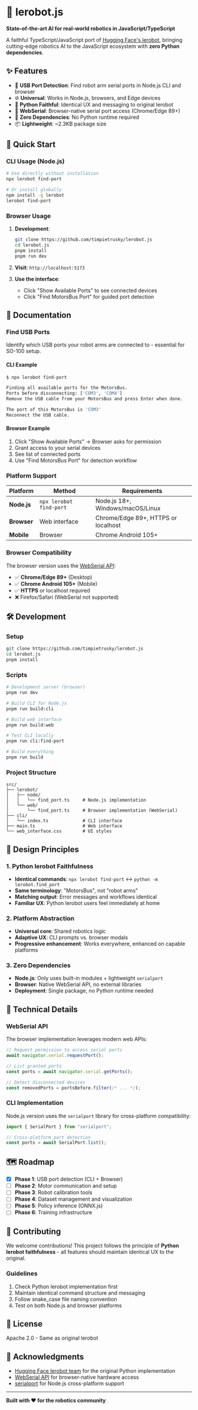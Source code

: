# 🤖 lerobot.js

**State-of-the-art AI for real-world robotics in JavaScript/TypeScript**

A faithful TypeScript/JavaScript port of [Hugging Face's lerobot](https://github.com/huggingface/lerobot), bringing cutting-edge robotics AI to the JavaScript ecosystem with **zero Python dependencies**.

## ✨ Features

- 🔌 **USB Port Detection**: Find robot arm serial ports in Node.js CLI and browser
- 🌐 **Universal**: Works in Node.js, browsers, and Edge devices
- 🎯 **Python Faithful**: Identical UX and messaging to original lerobot
- 📱 **WebSerial**: Browser-native serial port access (Chrome/Edge 89+)
- 🚀 **Zero Dependencies**: No Python runtime required
- 📦 **Lightweight**: ~2.3KB package size

## 🚀 Quick Start

### CLI Usage (Node.js)

```bash
# Use directly without installation
npx lerobot find-port

# Or install globally
npm install -g lerobot
lerobot find-port
```

### Browser Usage

1. **Development**:

   ```bash
   git clone https://github.com/timpietrusky/lerobot.js
   cd lerobot.js
   pnpm install
   pnpm run dev
   ```

2. **Visit**: `http://localhost:5173`

3. **Use the interface**:
   - Click "Show Available Ports" to see connected devices
   - Click "Find MotorsBus Port" for guided port detection

## 📖 Documentation

### Find USB Ports

Identify which USB ports your robot arms are connected to - essential for SO-100 setup.

#### CLI Example

```bash
$ npx lerobot find-port

Finding all available ports for the MotorsBus.
Ports before disconnecting: ['COM3', 'COM4']
Remove the USB cable from your MotorsBus and press Enter when done.

The port of this MotorsBus is 'COM3'
Reconnect the USB cable.
```

#### Browser Example

1. Click "Show Available Ports" → Browser asks for permission
2. Grant access to your serial devices
3. See list of connected ports
4. Use "Find MotorsBus Port" for detection workflow

### Platform Support

| Platform    | Method                  | Requirements                        |
| ----------- | ----------------------- | ----------------------------------- |
| **Node.js** | `npx lerobot find-port` | Node.js 18+, Windows/macOS/Linux    |
| **Browser** | Web interface           | Chrome/Edge 89+, HTTPS or localhost |
| **Mobile**  | Browser                 | Chrome Android 105+                 |

### Browser Compatibility

The browser version uses the [WebSerial API](https://web.dev/serial/):

- ✅ **Chrome/Edge 89+** (Desktop)
- ✅ **Chrome Android 105+** (Mobile)
- ✅ **HTTPS** or localhost required
- ❌ Firefox/Safari (WebSerial not supported)

## 🛠️ Development

### Setup

```bash
git clone https://github.com/timpietrusky/lerobot.js
cd lerobot.js
pnpm install
```

### Scripts

```bash
# Development server (browser)
pnpm run dev

# Build CLI for Node.js
pnpm run build:cli

# Build web interface
pnpm run build:web

# Test CLI locally
pnpm run cli:find-port

# Build everything
pnpm run build
```

### Project Structure

```
src/
├── lerobot/
│   ├── node/
│   │   └── find_port.ts     # Node.js implementation
│   └── web/
│       └── find_port.ts     # Browser implementation (WebSerial)
├── cli/
│   └── index.ts             # CLI interface
├── main.ts                  # Web interface
└── web_interface.css        # UI styles
```

## 🎯 Design Principles

### 1. Python lerobot Faithfulness

- **Identical commands**: `npx lerobot find-port` ↔ `python -m lerobot.find_port`
- **Same terminology**: "MotorsBus", not "robot arms"
- **Matching output**: Error messages and workflows identical
- **Familiar UX**: Python lerobot users feel immediately at home

### 2. Platform Abstraction

- **Universal core**: Shared robotics logic
- **Adaptive UX**: CLI prompts vs. browser modals
- **Progressive enhancement**: Works everywhere, enhanced on capable platforms

### 3. Zero Dependencies

- **Node.js**: Only uses built-in modules + lightweight `serialport`
- **Browser**: Native WebSerial API, no external libraries
- **Deployment**: Single package, no Python runtime needed

## 🔧 Technical Details

### WebSerial API

The browser implementation leverages modern web APIs:

```typescript
// Request permission to access serial ports
await navigator.serial.requestPort();

// List granted ports
const ports = await navigator.serial.getPorts();

// Detect disconnected devices
const removedPorts = portsBefore.filter(/* ... */);
```

### CLI Implementation

Node.js version uses the `serialport` library for cross-platform compatibility:

```typescript
import { SerialPort } from "serialport";

// Cross-platform port detection
const ports = await SerialPort.list();
```

## 🗺️ Roadmap

- [x] **Phase 1**: USB port detection (CLI + Browser)
- [ ] **Phase 2**: Motor communication and setup
- [ ] **Phase 3**: Robot calibration tools
- [ ] **Phase 4**: Dataset management and visualization
- [ ] **Phase 5**: Policy inference (ONNX.js)
- [ ] **Phase 6**: Training infrastructure

## 🤝 Contributing

We welcome contributions! This project follows the principle of **Python lerobot faithfulness** - all features should maintain identical UX to the original.

### Guidelines

1. Check Python lerobot implementation first
2. Maintain identical command structure and messaging
3. Follow snake_case file naming convention
4. Test on both Node.js and browser platforms

## 📄 License

Apache 2.0 - Same as original lerobot

## 🙏 Acknowledgments

- [Hugging Face lerobot team](https://github.com/huggingface/lerobot) for the original Python implementation
- [WebSerial API](https://web.dev/serial/) for browser-native hardware access
- [serialport](https://github.com/serialport/node-serialport) for Node.js cross-platform support

---

**Built with ❤️ for the robotics community**
